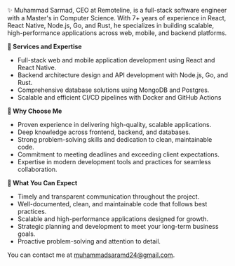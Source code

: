 ✨ Muhammad Sarmad, CEO at Remoteline, is a full-stack software engineer with a Master's in Computer Science. With 7+ years of experience in React, React Native, Node.js, Go, and Rust, he specializes in building scalable, high-performance applications across web, mobile, and backend platforms.

**🌴 Services and Expertise**
 * Full-stack web and mobile application development using React and React Native.
 * Backend architecture design and API development with Node.js, Go, and Rust.
 * Comprehensive database solutions using MongoDB and Postgres.
 * Scalable and efficient CI/CD pipelines with Docker and GitHub Actions

**🌴 Why Choose Me**
- Proven experience in delivering high-quality, scalable applications.
- Deep knowledge across frontend, backend, and databases.
- Strong problem-solving skills and dedication to clean, maintainable code.
- Commitment to meeting deadlines and exceeding client expectations.
- Expertise in modern development tools and practices for seamless collaboration.

**🌴 What You Can Expect**
- Timely and transparent communication throughout the project.
- Well-documented, clean, and maintainable code that follows best practices.
- Scalable and high-performance applications designed for growth.
- Strategic planning and development to meet your long-term business goals.
- Proactive problem-solving and attention to detail.

You can contact me at muhammadsaramd24@gmail.com.

<!---
sarmadkung/sarmadkung is a ✨ special ✨ repository because its `README.md` (this file) appears on your GitHub profile.
You can click the Preview link to take a look at your changes.
--->
